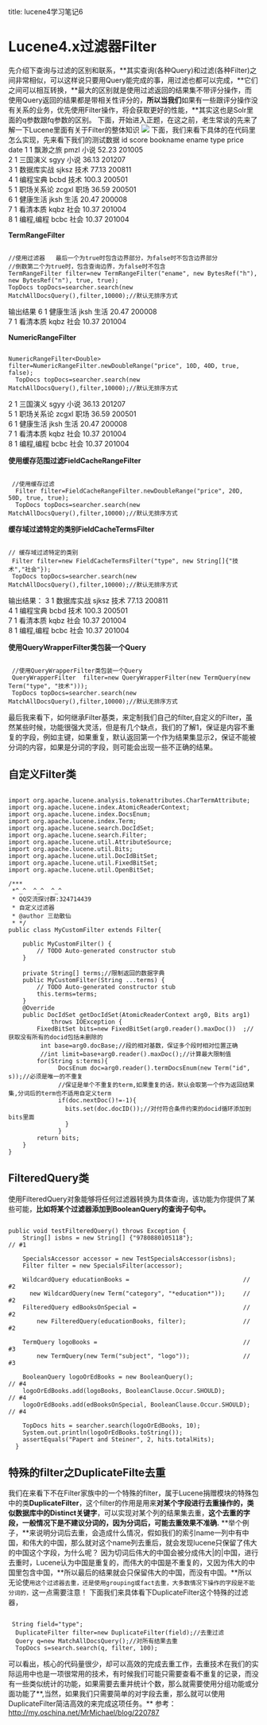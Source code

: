 title: lucene4学习笔记6 

#  Lucene4.x过滤器Filter 
 先介绍下查询与过滤的区别和联系，**其实查询(各种Query)和过滤(各种Filter)之间非常相似，可以这样说只要用Query能完成的事，用过滤也都可以完成，**它们之间可以相互转换，**最大的区别就是使用过滤返回的结果集不带评分操作，而使用Query返回的结果都是带相关性评分的，**所以当我们**如果有一些跟评分操作没有关系的业务，优先使用Filter操作，将会获取更好的性能，**其实这也是Solr里面的q参数跟fq参数的区别。
下面，开始进入正题，在这之前，老生常谈的先来了解一下Lucene里面有关于Filter的整体知识 
![](/data/dokuwiki/lucene/pasted/20160302-150647.png)
下面，我们来看下具体的在代码里怎么实现，先来看下我们的测试数据 
id        score        bookname    ename        type            price        date
1        1        飘渺之旅        pmzl        小说        52.23        201005        
2        1        三国演义        sgyy        小说        36.13        201207        
3        1        数据库实战        sjksz        技术        77.13        200811        
4        1        编程宝典        bcbd        技术        100.3        200501        
5        1        职场关系论        zcgxl        职场        36.59        200501        
6        1        健康生活        jksh        生活        20.47        200008        
7        1        看清本质        kqbz        社会        10.37        201004        
8        1        编程,编程        bcbc        社会        10.37        201004

**TermRangeFilter** 
```

//使用过滤器   最后一个为true时包含边界部分，为false时不包含边界部分
//倒数第二个为true时，包含查询边界，为false时不包含
TermRangeFilter filter=new TermRangeFilter("ename", new BytesRef("h"), new BytesRef("n"), true, true);
TopDocs topDocs=searcher.search(new MatchAllDocsQuery(),filter,10000);//默认无排序方式

```
输出结果 
6        1        健康生活        jksh        生活        20.47        200008        
7        1        看清本质        kqbz        社会        10.37        201004

**NumericRangeFilter**
```

NumericRangeFilter<Double> filter=NumericRangeFilter.newDoubleRange("price", 10D, 40D, true, false);
  TopDocs topDocs=searcher.search(new MatchAllDocsQuery(),filter,10000);//默认无排序方式

```
2        1        三国演义        sgyy        小说        36.13        201207        
5        1        职场关系论        zcgxl        职场        36.59        200501        
6        1        健康生活        jksh        生活        20.47        200008        
7        1        看清本质        kqbz        社会        10.37        201004        
8        1        编程,编程        bcbc        社会        10.37        201004

**使用缓存范围过滤FieldCacheRangeFilter**
```

 //使用缓存过滤
  Filter filter=FieldCacheRangeFilter.newDoubleRange("price", 20D, 50D, true, true);
  TopDocs topDocs=searcher.search(new MatchAllDocsQuery(),filter,10000);//默认无排序方式

```
**缓存域过滤特定的类别FieldCacheTermsFilter**
```

// 缓存域过滤特定的类别
 Filter filter=new FieldCacheTermsFilter("type", new String[]{"技术","社会"});
 TopDocs topDocs=searcher.search(new MatchAllDocsQuery(),filter,10000);//默认无排序方式

```
输出结果：
3        1        数据库实战        sjksz        技术        77.13        200811        
4        1        编程宝典        bcbd        技术        100.3        200501        
7        1        看清本质        kqbz        社会        10.37        201004        
8        1        编程,编程        bcbc        社会        10.37        201004

**使用QueryWrapperFilter类包装一个Query**
```

 //使用QueryWrapperFilter类包装一个Query
 QueryWrapperFilter  filter=new QueryWrapperFilter(new TermQuery(new Term("type", "技术")));
 TopDocs topDocs=searcher.search(new MatchAllDocsQuery(),filter,10000);//默认无排序方式

```

最后我来看下，如何继承Filter基类，来定制我们自己的filter,自定义的Filter，虽然某些时候，功能很强大灵活，但是有几个缺点，我们的了解1，保证是内容不重复的字段，例如主键，如果重复，默认返回第一个作为结果集显示2，保证不能被分词的内容，如果是分词的字段，则可能会出现一些不正确的结果。

##  自定义Filter类 
```

import org.apache.lucene.analysis.tokenattributes.CharTermAttribute;
import org.apache.lucene.index.AtomicReaderContext;
import org.apache.lucene.index.DocsEnum;
import org.apache.lucene.index.Term;
import org.apache.lucene.search.DocIdSet;
import org.apache.lucene.search.Filter;
import org.apache.lucene.util.AttributeSource;
import org.apache.lucene.util.Bits;
import org.apache.lucene.util.DocIdBitSet;
import org.apache.lucene.util.FixedBitSet;
import org.apache.lucene.util.OpenBitSet;
 
/***
 *^_^  ^_^  ^_^
 * QQ交流探讨群:324714439
 * 自定义过滤器
 * @author 三劫散仙
 * */
public class MyCustomFilter extends Filter{
     
    public MyCustomFilter() {
        // TODO Auto-generated constructor stub
    }
     
    private String[] terms;//限制返回的数据字典
    public MyCustomFilter(String ...terms) {
        // TODO Auto-generated constructor stub
        this.terms=terms;
    }
    @Override
    public DocIdSet getDocIdSet(AtomicReaderContext arg0, Bits arg1)
            throws IOException {
        FixedBitSet bits=new FixedBitSet(arg0.reader().maxDoc())  ;//获取没有所有的docid包括未删除的
         int base=arg0.docBase;//段的相对基数，保证多个段时相对位置正确
         //int limit=base+arg0.reader().maxDoc();//计算最大限制值
        for(String s:terms){
              DocsEnum doc=arg0.reader().termDocsEnum(new Term("id", s));//必须是唯一的不重复
              //保证是单个不重复的term,如果重复的话，默认会取第一个作为返回结果集,分词后的term也不适用自定义term
              if(doc.nextDoc()!=-1){ 
                bits.set(doc.docID());//对付符合条件约束的docid循环添加到bits里面
                }
              }
        return bits;
    }
}

``` 
##  FilteredQuery类 
使用FilteredQuery对象能够将任何过滤器转换为具体查询，该功能为你提供了某些可能，**比如将某个过滤器添加到BooleanQuery的查询子句中。**
```

public void testFilteredQuery() throws Exception {
    String[] isbns = new String[] {"9780880105118"};                 // #1

    SpecialsAccessor accessor = new TestSpecialsAccessor(isbns);
    Filter filter = new SpecialsFilter(accessor);

    WildcardQuery educationBooks =                                // #2
      new WildcardQuery(new Term("category", "*education*"));     // #2
    FilteredQuery edBooksOnSpecial =                              // #2
        new FilteredQuery(educationBooks, filter);                // #2

    TermQuery logoBooks =                                         // #3
        new TermQuery(new Term("subject", "logo"));               // #3

    BooleanQuery logoOrEdBooks = new BooleanQuery();                  // #4
    logoOrEdBooks.add(logoBooks, BooleanClause.Occur.SHOULD);         // #4
    logoOrEdBooks.add(edBooksOnSpecial, BooleanClause.Occur.SHOULD);  // #4

    TopDocs hits = searcher.search(logoOrEdBooks, 10);
    System.out.println(logoOrEdBooks.toString());
    assertEquals("Papert and Steiner", 2, hits.totalHits);
  }

```
##  特殊的filter之DuplicateFilte去重 
我们在来看下不在Filter家族中的一个特殊的filter，属于Lucene捐赠模块的特殊包中的类**DuplicateFilter**，这个filter的作用是用来**对某个字段进行去重操作的，类似数据库中的Distinct关键字**，可以实现对某个列的结果集去重，**这个去重的字段，一般情况下是不建议分词的，因为分词后，可能去重效果不准确.**
**举个例子，**来说明分词后去重，会造成什么情况，假如我们的索引name一列中有中国，和伟大的中国，那么就对这个name列去重后，就会发现lucene只保留了伟大的中国这个字段，为什么呢？
因为切词后伟大的中国会被分成伟大|的|中国，进行去重时，Lucene认为中国是重复的，而伟大的中国是不重复的，又因为伟大的中国里包含中国，**所以最后的结果就会只保留伟大的中国，而没有中国。**所以无论使` 用这个过滤器去重，还是使用grouping或fact去重，大多数情况下操作的字段是不能分词的， `这一点需要注意！ 
下面我们来具体看下DuplicateFilter这个特殊的过滤器，
```

 String field="type";
  DuplicateFilter filter=new DuplicateFilter(field);//去重过滤
  Query q=new MatchAllDocsQuery();//对所有结果去重
  TopDocs s=search.search(q, filter, 100);

```
可以看出，核心的代码量很少，却可以高效的完成去重工作，去重技术在我们的实际运用中也是一项很常用的技术，有时候我们可能只需要查看不重复的记录，而没有一些类似统计的功能，如果需要去重并统计个数，那么就需要使用分组功能或分面功能了**,当然，如果我们只需要简单的对字段去重，那么就可以使用DuplicateFilter简洁高效的来完成这项任务。**
参考：http://my.oschina.net/MrMichael/blog/220787